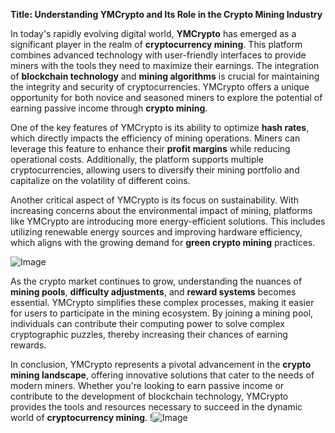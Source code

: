 **Title: Understanding YMCrypto and Its Role in the Crypto Mining Industry**

In today's rapidly evolving digital world, **YMCrypto** has emerged as a significant player in the realm of **cryptocurrency mining**. This platform combines advanced technology with user-friendly interfaces to provide miners with the tools they need to maximize their earnings. The integration of **blockchain technology** and **mining algorithms** is crucial for maintaining the integrity and security of cryptocurrencies. YMCrypto offers a unique opportunity for both novice and seasoned miners to explore the potential of earning passive income through **crypto mining**.

One of the key features of YMCrypto is its ability to optimize **hash rates**, which directly impacts the efficiency of mining operations. Miners can leverage this feature to enhance their **profit margins** while reducing operational costs. Additionally, the platform supports multiple cryptocurrencies, allowing users to diversify their mining portfolio and capitalize on the volatility of different coins. 

Another critical aspect of YMCrypto is its focus on sustainability. With increasing concerns about the environmental impact of mining, platforms like YMCrypto are introducing more energy-efficient solutions. This includes utilizing renewable energy sources and improving hardware efficiency, which aligns with the growing demand for **green crypto mining** practices.

![Image](https://github.com/user-attachments/assets/3be06921-4469-491d-bd37-5f14c53422b7)

As the crypto market continues to grow, understanding the nuances of **mining pools**, **difficulty adjustments**, and **reward systems** becomes essential. YMCrypto simplifies these complex processes, making it easier for users to participate in the mining ecosystem. By joining a mining pool, individuals can contribute their computing power to solve complex cryptographic puzzles, thereby increasing their chances of earning rewards. 

In conclusion, YMCrypto represents a pivotal advancement in the **crypto mining landscape**, offering innovative solutions that cater to the needs of modern miners. Whether you're looking to earn passive income or contribute to the development of blockchain technology, YMCrypto provides the tools and resources necessary to succeed in the dynamic world of **cryptocurrency mining**. !![Image](https://github.com/user-attachments/assets/3be06921-4469-491d-bd37-5f14c53422b7)
